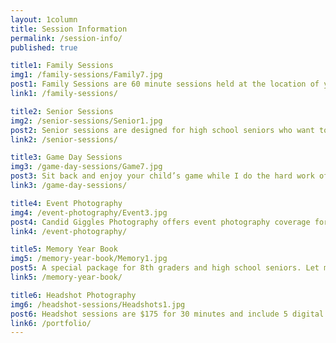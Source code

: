 ```yaml
---
layout: 1column
title: Session Information
permalink: /session-info/
published: true

title1: Family Sessions
img1: /family-sessions/Family7.jpg
post1: Family Sessions are 60 minute sessions held at the location of your choice where I will capture a mixture of portraits and candid shots of your family together. 
link1: /family-sessions/

title2: Senior Sessions
img2: /senior-sessions/Senior1.jpg
post2: Senior sessions are designed for high school seniors who want to show off their accomplishments with high-quality imagery. I will assist in choosing a location, planning outfits, designing your image displays, and customizing your ordering session.
link2: /senior-sessions/

title3: Game Day Sessions
img3: /game-day-sessions/Game7.jpg
post3: Sit back and enjoy your child’s game while I do the hard work of capturing all the action and highlights. At Game Day Sessions I will photograph your child and their team interactions for the duration of the game.
link3: /game-day-sessions/

title4: Event Photography
img4: /event-photography/Event3.jpg
post4: Candid Giggles Photography offers event photography coverage for events up to 4 hours. Every detail will be captured- from the cake to the smiling faces of your guests. The perfect way to remember your special event is with a custom photo book, which is included in two of the three packages.
link4: /event-photography/

title5: Memory Year Book
img5: /memory-year-book/Memory1.jpg
post5: A special package for 8th graders and high school seniors. Let me do the shutter snapping while you enjoy your son or daughter’s most memorable events of the school year. A “memory year book” is perfect for busy parents who want to save time, receive high quality images, and be captured in the memory as well.
link5: /memory-year-book/

title6: Headshot Photography
img6: /headshot-sessions/Headshots1.jpg
post6: Headshot sessions are $175 for 30 minutes and include 5 digital images. If needed for an office staff, the price includes up to 5 people (1 headshot pose each) and will also include a group shot, if desired. $20 per each additional person. Location can be outdoor, in office, or with a white or black background.
link6: /portfolio/
---
```

